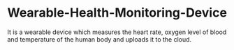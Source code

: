 # Wearable-Health-Monitoring-Device
It is a wearable device which measures the heart rate, oxygen level of blood and temperature of the human body and uploads it to the cloud.
